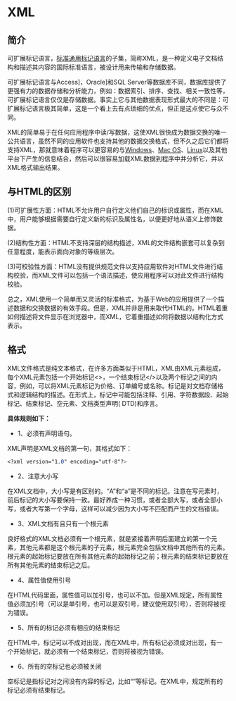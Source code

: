 # XML

## 简介

可扩展标记语言，[标准通用标记语言](通用标言是1986年国际标准化组织出版发布的一个信息管理方面的国际标准)的子集，简称XML，是一种定义电子文档结构和描述其内容的国际标准语言，被设计用来传输和存储数据。

可扩展标记语言与Access]，Oracle]和SQL Server等数据库不同，数据库提供了更强有力的数据存储和分析能力，例如：数据索引、排序、查找、相关一致性等，可扩展标记语言仅仅是存储数据。事实上它与其他数据表现形式最大的不同是：可扩展标记语言极其简单，这是一个看上去有点琐细的优点，但正是这点使它与众不同。

XML的简单易于在任何应用程序中读/写数据，这使XML很快成为数据交换的唯一公共语言，虽然不同的应用软件也支持其他的数据交换格式，但不久之后它们都将支持XML，那就意味着程序可以更容易的与[Windows]()、[Mac OS]()、[Linux]()以及其他平台下产生的信息结合，然后可以很容易加载XML数据到程序中并分析它，并以XML格式输出结果。

## 与HTML的区别

(1)可扩展性方面：HTML不允许用户自行定义他们自己的标识或属性，而在XML中，用户能够根据需要自行定义新的标识及属性名，以便更好地从语义上修饰数据。 

(2)结构性方面：HTML不支持深层的结构描述，XML的文件结构嵌套可以复杂到任意程度，能表示面向对象的等级层次。 

(3)可校验性方面：HTML没有提供规范文件以支持应用软件对HTML文件进行结构校验，而XML文件可以包括一个语法描述，使应用程序可以对此文件进行结构校验。

总之，XML使用一个简单而又灵活的标准格式，为基于Web的应用提供了一个描述数据和交换数据的有效手段。但是，XML并非是用来取代HTML的。HTML着重如何描述将文件显示在浏览器中，而XML，它着重描述如何将数据以结构化方式表示。

## 格式

XML文件格式是纯文本格式，在许多方面类似于HTML，XML由XML元素组成，每个XML元素包括一个开始标记<>，一个结束标记</>以及两个标记之间的内容，例如，可以将XML元素标记为价格、订单编号或名称。标记是对文档存储格式和逻辑结构的描述。在形式上，标记中可能包括注释、引用、字符数据段、起始标记、结束标记、空元素、文档类型声明( DTD)和序言。

**具体规则如下：**

+ 1、必须有声明语句。 

XML声明是XML文档的第一句，其格式如下： 

```css
<?xml version="1.0" encoding="utf-8"?>
```

+ 2、注意大小写

在XML文档中，大小写是有区别的。“A”和“a”是不同的标记。注意在写元素时，前后标记的大小写要保持一致。最好养成一种习惯，或者全部大写，或者全部小写，或者大写第一个字母，这样可以减少因为大小写不匹配而产生的文档错误。  

+ 3、XML文档有且只有一个根元素

良好格式的XML文档必须有一个根元素，就是紧接着声明后面建立的第一个元素，其他元素都是这个根元素的子元素，根元素完全包括文档中其他所有的元素。根元素的起始标记要放在所有其他元素的起始标记之前；根元素的结束标记要放在所有其他元素的结束标记之后。 

+ 4、属性值使用引号

在HTML代码里面，属性值可以加引号，也可以不加。但是XML规定，所有属性值必须加引号（可以是单引号，也可以是双引号，建议使用双引号），否则将被视为错误。 

+ 5、所有的标记必须有相应的结束标记

在HTML中，标记可以不成对出现，而在XML中，所有标记必须成对出现，有一个开始标记，就必须有一个结束标记，否则将被视为错误。 

+ 6、所有的空标记也必须被关闭

空标记是指标记对之间没有内容的标记，比如“”等标记。在XML中，规定所有的标记必须有结束标记。 